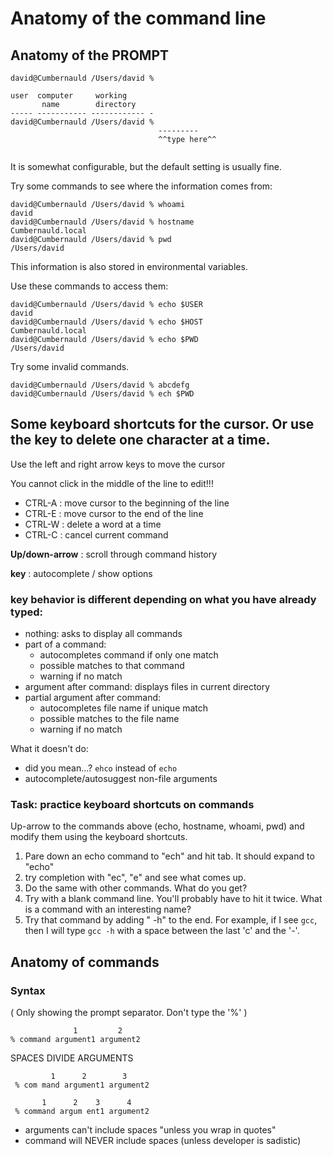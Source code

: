 # Anatomy of the command line 

## Anatomy of the PROMPT
```
david@Cumbernauld /Users/david %
```


```
user  computer     working
       name        directory
----- ----------- ------------ -
david@Cumbernauld /Users/david %
                                 ---------
                                 ^^type here^^
                               
```

It is somewhat configurable, but the default setting is usually fine. 

Try some commands to see where the information comes from:

```
david@Cumbernauld /Users/david % whoami
david
david@Cumbernauld /Users/david % hostname
Cumbernauld.local
david@Cumbernauld /Users/david % pwd
/Users/david
```

This information is also stored in environmental variables. 

Use these commands to access them:

```
david@Cumbernauld /Users/david % echo $USER
david
david@Cumbernauld /Users/david % echo $HOST
Cumbernauld.local
david@Cumbernauld /Users/david % echo $PWD
/Users/david
```

Try some invalid commands.

```
david@Cumbernauld /Users/david % abcdefg
david@Cumbernauld /Users/david % ech $PWD
```

## Some keyboard shortcuts for the cursor. Or use the <delete> key to delete one character at a time. 

Use the left and right arrow keys to move the cursor

You cannot click in the middle of the line to edit!!! 

 - CTRL-A : move cursor to the beginning of the line
 - CTRL-E : move cursor to the end of the line
 - CTRL-W : delete a word at a time
 - CTRL-C : cancel current command

**Up/down-arrow** : scroll through command history

**<TAB> key** : autocomplete / show options

### <TAB> key behavior is different depending on what you have already typed:
 - nothing: asks to display all commands
 - part of a command: 
   - autocompletes command if only one match
   - possible matches to that command
   - warning if no match
 - argument after command: displays files in current directory
 - partial argument after command:
   - autocompletes file name if unique match
   - possible matches to the file name
   - warning if no match

What it doesn't do:
  - did you mean...? `ehco` instead of `echo`
  - autocomplete/autosuggest non-file arguments

### Task: practice keyboard shortcuts on commands

Up-arrow to the commands above (echo, hostname, whoami, pwd) and 
modify them using the keyboard shortcuts.
 1. Pare down an echo command to "ech" and hit tab. It should expand to "echo" 
 2. try <TAB> completion with "ec", "e" and see what comes up. 
 3. Do the same with other commands. What do you get?
 4. Try <TAB> with a blank command line. You'll probably have to hit it twice. What is a command with an interesting name?
 5. Try that command by adding " -h" to the end. For example, if I see `gcc`, then I will type `gcc -h` with a space between the last 'c' and the '-'.

## Anatomy of commands


### Syntax
       
( Only showing the prompt separator. Don't type the '%'  )
  
```
              1         2
% command argument1 argument2                                
```

SPACES DIVIDE ARGUMENTS
       
```
         1      2        3
 % com mand argument1 argument2  
```

```
       1      2    3      4
 % command argum ent1 argument2  
```

- arguments can't include spaces "unless you wrap in quotes"
- command will NEVER include spaces (unless developer is sadistic)
       
      
